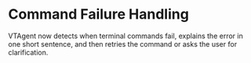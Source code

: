 # Command Failure Handling

VTAgent now detects when terminal commands fail, explains the error in one short sentence, and then retries the command or asks the user for clarification.
